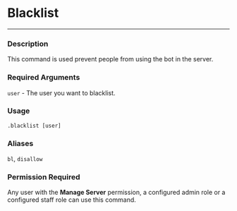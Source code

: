 # Blacklist
---
### Description
This command is used prevent people from using the bot in the server.
### Required Arguments
`user` - The user you want to blacklist.
### Usage
```
.blacklist [user]
```
### Aliases
`bl`, `disallow`
### Permission Required
Any user with the **Manage Server** permission, a configured admin role or a configured staff role can use this command.
